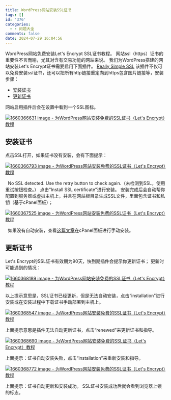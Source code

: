 ```yaml
---
title: WordPress网站安装SSL证书
tags: []
id: '376'
categories:
  - - 问题大全
comments: false
date: 2024-07-29 16:04:56
---
```


WordPress网站免费安装Let's Encrypt SSL证书教程。 网站ssl（https）证书的重要性不言而喻，尤其对含有交易功能的网站来说。 我们为WordPress搭建的网站安装Let's Encrypt证书需要启用下面插件。 [Really Simple SSL](https://cn.wordpress.org/plugins/really-simple-ssl/) 该插件不仅可以免费安装ssl证书，还可以把所有http链接重定向到https包含图片链接等，安装步骤：

*   [安装证书](https://aikenote.com/wordpress/4611.html#a)
*   [更新证书](https://aikenote.com/wordpress/4611.html#g)

网站启用插件后会在设置中看到一个SSL图标。

[![1660366631 image - 为WordPress网站安装免费的SSL证书（Let's Encrypt）教程](https://aikenote.com/images/2022/08/1660366631-image.png "为WordPress网站安装免费的SSL证书（Let's Encrypt）教程")](https://aikenote.com/images/2022/08/1660366631-image.png)

## 安装证书

点击SSL打开，如果证书没有安装，会有下面提示：

[![1660366793 image - 为WordPress网站安装免费的SSL证书（Let's Encrypt）教程](https://aikenote.com/images/2022/08/1660366793-image.png "为WordPress网站安装免费的SSL证书（Let's Encrypt）教程")](https://aikenote.com/images/2022/08/1660366793-image.png)

  No SSL detected. Use the retry button to check again.（未检测到SSL，使用重试按钮检查。） 点击“Install SSL certificate”进行安装。 安装完成后会自动帮你配置到服务器或虚拟主机上，并且在网站根目录生成SSL文件，里面包含证书和私钥（基于cPanel面板）；

[![1660367525 image - 为WordPress网站安装免费的SSL证书（Let's Encrypt）教程](https://aikenote.com/images/2022/08/1660367525-image.png "为WordPress网站安装免费的SSL证书（Let's Encrypt）教程")](https://aikenote.com/images/2022/08/1660367525-image.png)

  如果没有自动安装，查看[这篇文章](https://really-simple-ssl.com/installing-ssl-on-cpanel/)在cPanel面板进行手动安装。

## 更新证书

Let's Encrypt的SSL证书有效期为90天，快到期插件会提示你更新证书； 更新时可能遇到的情况：

[![1660368189 image - 为WordPress网站安装免费的SSL证书（Let's Encrypt）教程](https://aikenote.com/images/2022/08/1660368189-image.png "为WordPress网站安装免费的SSL证书（Let's Encrypt）教程")](https://aikenote.com/images/2022/08/1660368189-image.png)

以上提示意思是，SSL证书已经更新，但是无法自动安装，点击“installation”进行安装或在安装过程中下载证书手动部署到主机上。

[![1660368547 image - 为WordPress网站安装免费的SSL证书（Let's Encrypt）教程](https://aikenote.com/images/2022/08/1660368547-image.png "为WordPress网站安装免费的SSL证书（Let's Encrypt）教程")](https://aikenote.com/images/2022/08/1660368547-image.png)

上面提示意思是插件无法自动更新证书，点击“renewed”来更新证书和指导。

[![1660368690 image - 为WordPress网站安装免费的SSL证书（Let's Encrypt）教程](https://aikenote.com/images/2022/08/1660368690-image.png "为WordPress网站安装免费的SSL证书（Let's Encrypt）教程")](https://aikenote.com/images/2022/08/1660368690-image.png)

上面提示：证书自动安装失败，点击“installation”来重新安装和指导。

[![1660368772 image - 为WordPress网站安装免费的SSL证书（Let's Encrypt）教程](https://aikenote.com/images/2022/08/1660368772-image.png "为WordPress网站安装免费的SSL证书（Let's Encrypt）教程")](https://aikenote.com/images/2022/08/1660368772-image.png)

上面提示：证书自动更新和安装成功。 SSL证书安装成功后就会看到浏览器上锁的标志。